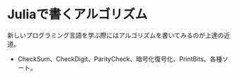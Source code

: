   
# Juliaで書くアルゴリズム
  
新しいプログラミング言語を学ぶ際にはアルゴリズムを書いてみるのが上達の近道。
  
  - CheckSum、CheckDigit、ParityCheck、暗号化復号化、PrintBits、各種ソート。

